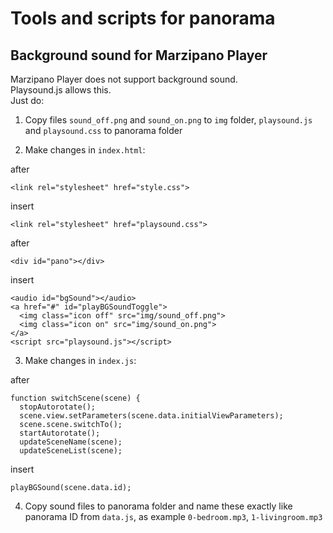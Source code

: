 # Tools and scripts for panorama
## Background sound for Marzipano Player
Marzipano Player does not support background sound.  
Playsound.js allows this.  
Just do:

1. Copy files `sound_off.png` and `sound_on.png` to `img` folder, `playsound.js` and `playsound.css` to panorama folder

2. Make changes in `index.html`:

after

`<link rel="stylesheet" href="style.css">`

insert

`<link rel="stylesheet" href="playsound.css">`

after

`<div id="pano"></div>`

insert

`<audio id="bgSound"></audio>`  
`<a href="#" id="playBGSoundToggle">`  
`  <img class="icon off" src="img/sound_off.png">`  
`  <img class="icon on" src="img/sound_on.png">`  
`</a>`  
`<script src="playsound.js"></script>`

3. Make changes in `index.js`:

after

`function switchScene(scene) {`  
`  stopAutorotate();`  
`  scene.view.setParameters(scene.data.initialViewParameters);`  
`  scene.scene.switchTo();`  
`  startAutorotate();`  
`  updateSceneName(scene);`  
`  updateSceneList(scene);`  

  insert

  `playBGSound(scene.data.id);`

4. Copy sound files to panorama folder and
name these exactly like panorama ID from `data.js`, as example `0-bedroom.mp3`, `1-livingroom.mp3`
